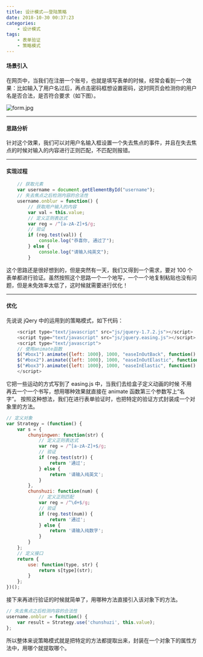 ```yaml
---
title: 设计模式——登陆策略
date: 2018-10-30 00:37:23
categories:
	- 设计模式
tags: 
	- 表单验证
	- 策略模式
---
```


#### 场景引入

在网页中，当我们在注册一个账号，也就是填写表单的时候，经常会看到一个效果：比如输入了用户名过后，再点击密码框想设置密码，这时网页会检测你的用户名是否合法，是否符合要求（如下图）。

![form.jpg](https://myblog-1257961174.cos.ap-beijing.myqcloud.com/02-Login-policy/form.jpg)

<!-- more -->

---

#### 思路分析

针对这个效果，我们可以对用户名输入框设置一个失去焦点的事件，并且在失去焦点的时候对输入的内容进行正则匹配，不匹配则报错。

---

#### 实现过程

```javascript
	// 获取元素
	var username = document.getElementById("username");
	// 失去焦点之后检测内容的合法性
	username.onblur = function() {
		// 获取用户输入的内容
		var val = this.value;
		// 定义正则表达式
		var reg = /^[a-zA-Z]+$/g;
		// 验证
		if (reg.test(val)) {
			console.log("恭喜你, 通过了");
		} else {
			console.log("请输入纯英文");
		}
```

这个思路还是很好想到的，但是突然有一天，我们又得到一个需求，要对 100 个表单都进行验证。虽然按照这个思路一个一个地写，一个一个地复制粘贴也没有问题，但是未免效率太低了，这时候就需要进行优化！

---

#### 优化

先说说 jQery 中的运用到的策略模式，如下代码：

```javascript
    <script type="text/javascript" src="js/jquery-1.7.2.js"></script>
    <script type="text/javascript" src="js/jquery.easing.js"></script>
    <script type="text/javascript">
    // 使用animate函数
    $("#box1").animate({left: 1000}, 1000, "easeInOutBack", function() {});
    $("#box2").animate({left: 1000}, 1000, "easeInOutElastic", function() {});
    $("#box3").animate({left: 1000}, 1000, "easeInElastic", function() {});
    </script>
```

它把一些运动的方式写到了 easing.js 中，当我们去给盒子定义动画的时候
不用再去一个一个书写，想用哪种效果就直接在 animate 函数第三个参数写上“名字”。
按照这种想法，我们在进行表单验证时，也把特定的验证方式封装成一个对象里的方法。

```javascript
// 定义对象
var Strategy = (function() {
    var s = {
        chunyingwen: function(str) {
            // 定义正则表达式
            var reg = /^[a-zA-Z]+$/g;
            // 验证
            if (reg.test(str)) {
                return '通过';
            } else {
                return '请输入纯英文';
            }
        },
        chunshuzi: function(num) {
            // 定义正则匹配
            var reg = /^\d+$/g;
            // 验证
            if (reg.test(num)) {
                return '通过';
            } else {
                return '请输入纯数字';
            }
        }
    };
    // 定义接口
    return {
        use: function(type, str) {
            return s[type](str);
        }
    };
})();
```

接下来再进行验证的时候就简单了，用哪种方法直接引入该对象下的方法。

```javascript
// 失去焦点之后检测内容的合法性
username.onblur = function() {
    var result = Strategy.use('chunshuzi', this.value);
};
```

所以整体来说策略模式就是把特定的方法都提取出来，封装在一个对象下的属性方法中，用哪个就提取哪个。
